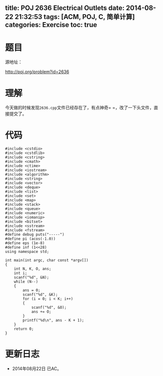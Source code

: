 title: POJ 2636 Electrical Outlets
date: 2014-08-22 21:32:53
tags: [ACM, POJ, C, 简单计算]
categories: Exercise
toc: true
---
# 题目
源地址：

http://poj.org/problem?id=2636

# 理解
今天做的时候发现`2636.cpp`文件已经存在了，有点神奇= =，改了一下头文件，直接提交了。

<!-- more -->

# 代码
```
#include <cstdio>
#include <cstdlib>
#include <cstring>
#include <cmath>
#include <ctime>
#include <iostream>
#include <algorithm>
#include <string>
#include <vector>
#include <deque>
#include <list>
#include <set>
#include <map>
#include <stack>
#include <queue>
#include <numeric>
#include <iomanip>
#include <bitset>
#include <sstream>
#include <fstream>
#define debug puts("-----")
#define pi (acos(-1.0))
#define eps (1e-8)
#define inf (1<<28)
using namespace std;

int main(int argc, char const *argv[])
{
    int N, K, O, ans;
    int i;
    scanf("%d", &N);
    while (N--)
    {
        ans = 0;
        scanf("%d", &K);
        for (i = 0; i < K; i++)
        {
            scanf("%d", &O);
            ans += O;
        }
        printf("%d\n", ans - K + 1);
    }
    return 0;
}
```

# 更新日志
- 2014年08月22日 已AC。